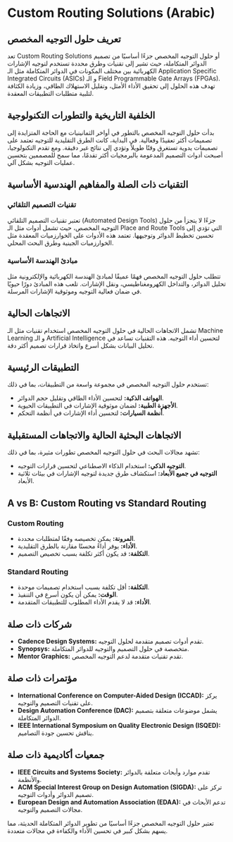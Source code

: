 # Custom Routing Solutions (Arabic)

## تعريف حلول التوجيه المخصص

تعد Custom Routing Solutions أو حلول التوجيه المخصص جزءًا أساسيًا من تصميم الدوائر المتكاملة، حيث تشير إلى تقنيات وطرق محددة تستخدم لتوجيه الإشارات الكهربائية بين مختلف المكونات في الدوائر المتكاملة مثل الـ Application Specific Integrated Circuits (ASICs) و الـ Field Programmable Gate Arrays (FPGAs). تهدف هذه الحلول إلى تحقيق الأداء الأمثل، وتقليل الاستهلاك الطاقي، وزيادة الكثافة لتلبية متطلبات التطبيقات المعقدة.

## الخلفية التاريخية والتطورات التكنولوجية

بدأت حلول التوجيه المخصص بالتطور في أواخر الثمانينيات مع الحاجة المتزايدة إلى تصميمات أكثر تعقيدًا وفعالية. في البداية، كانت الطرق التقليدية للتوجيه تعتمد على تصميمات يدوية تستغرق وقتًا طويلاً وتؤدي إلى نتائج غير دقيقة. ومع تقدم التكنولوجيا، أصبحت أدوات التصميم المدعومة بالبرمجيات أكثر تقدمًا، مما سمح للمصممين بتحسين عمليات التوجيه بشكل آلي.

## التقنيات ذات الصلة والمفاهيم الهندسية الأساسية

### تقنيات التصميم التلقائي

تعتبر تقنيات التصميم التلقائي (Automated Design Tools) جزءًا لا يتجزأ من حلول التوجيه المخصص، حيث تشمل أدوات مثل الـ Place and Route Tools التي تؤدي إلى تحسين تخطيط الدوائر وتوجيهها. تعتمد هذه الأدوات على الخوارزميات المعقدة مثل الخوارزميات الجينية وطرق البحث المحلي.

### مبادئ الهندسة الأساسية

تتطلب حلول التوجيه المخصص فهمًا عميقًا لمبادئ الهندسة الكهربائية والإلكترونية مثل تحليل الدوائر، والتداخل الكهرومغناطيسي، ونقل الإشارات. تلعب هذه المبادئ دورًا حيويًا في ضمان فعالية التوجيه وموثوقية الإشارات المرسلة.

## الاتجاهات الحالية

تشمل الاتجاهات الحالية في حلول التوجيه المخصص استخدام تقنيات مثل الـ Machine Learning و الـ Artificial Intelligence لتحسين أداء التوجيه. هذه التقنيات تساعد في تحليل البيانات بشكل أسرع واتخاذ قرارات تصميم أكثر دقة.

## التطبيقات الرئيسية

تستخدم حلول التوجيه المخصص في مجموعة واسعة من التطبيقات، بما في ذلك:

- **الهواتف الذكية:** لتحسين الأداء الطاقي وتقليل حجم الدوائر.
- **الأجهزة الطبية:** لضمان موثوقية الإشارات في التطبيقات الحيوية.
- **أنظمة السيارات:** لتحسين أداء الإشارات في أنظمة التحكم.

## الاتجاهات البحثية الحالية والاتجاهات المستقبلية

تشهد مجالات البحث في حلول التوجيه المخصص تطورات مثيرة، بما في ذلك:

- **التوجيه الذكي:** استخدام الذكاء الاصطناعي لتحسين قرارات التوجيه.
- **التوجيه في جميع الأبعاد:** استكشاف طرق جديدة لتوجيه الإشارات في بيئات ثلاثية الأبعاد.

## A vs B: Custom Routing vs Standard Routing

### Custom Routing

- **المرونة:** يمكن تخصيصه وفقًا لمتطلبات محددة.
- **الأداء:** يوفر أداءً محسنًا مقارنة بالطرق التقليدية.
- **التكلفة:** قد يكون أكثر تكلفة بسبب تخصيص التصميم.

### Standard Routing

- **التكلفة:** أقل تكلفة بسبب استخدام تصميمات موحدة.
- **الوقت:** يمكن أن يكون أسرع في التنفيذ.
- **الأداء:** قد لا يقدم الأداء المطلوب للتطبيقات المتقدمة.

## شركات ذات صلة

- **Cadence Design Systems:** تقدم أدوات تصميم متقدمة لحلول التوجيه.
- **Synopsys:** متخصصة في حلول التصميم والتوجيه للدوائر المتكاملة.
- **Mentor Graphics:** تقدم تقنيات متقدمة لدعم التوجيه المخصص.

## مؤتمرات ذات صلة

- **International Conference on Computer-Aided Design (ICCAD):** يركز على تقنيات التصميم والتوجيه.
- **Design Automation Conference (DAC):** يشمل موضوعات متعلقة بتصميم الدوائر المتكاملة.
- **IEEE International Symposium on Quality Electronic Design (ISQED):** يناقش تحسين جودة التصاميم.

## جمعيات أكاديمية ذات صلة

- **IEEE Circuits and Systems Society:** تقدم موارد وأبحاث متعلقة بالدوائر والأنظمة.
- **ACM Special Interest Group on Design Automation (SIGDA):** تركز على تصميم الدوائر وأدوات التوجيه.
- **European Design and Automation Association (EDAA):** تدعم الأبحاث في مجالات التصميم والتوجيه.

تعتبر حلول التوجيه المخصص جزءًا أساسيًا من تطوير الدوائر المتكاملة الحديثة، مما يسهم بشكل كبير في تحسين الأداء والكفاءة في مجالات متعددة.